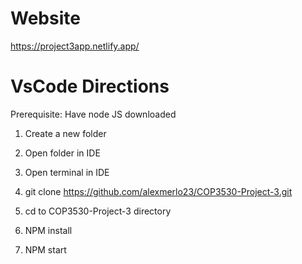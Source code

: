 # Website
https://project3app.netlify.app/

# VsCode Directions
Prerequisite: Have node JS downloaded

1. Create a new folder

2. Open folder in IDE

3. Open terminal in IDE

4. git clone https://github.com/alexmerlo23/COP3530-Project-3.git

5. cd to COP3530-Project-3 directory

6. NPM install

7. NPM start
